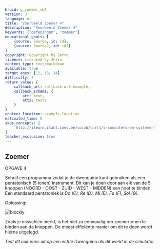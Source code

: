 ```yaml
---
hruid: g_zoemer_vb4
version: 3
language: nl
title: "Voorbeeld Zoemer 4"
description: "Voorbeeld Zoemer 4"
keywords: ["oefeningen", "zoemer"]
educational_goals: [
    {source: Source, id: id}, 
    {source: Source2, id: id2}
]
copyright: Copyright by Jerro
licence: Licenced by Jerro
content_type: text/markdown
available: true
target_ages: [12, 13, 14]
difficulty: 3
return_value: {
    callback_url: callback-url-example,
    callback_schema: {
        att: test,
        att2: test2
    }
}
content_location: example-location
estimated_time: 5
skos_concepts: [
    'http://ilearn.ilabt.imec.be/vocab/curr1/s-computers-en-systemen'
]
teacher_exclusive: true
---
```

## Zoemer

OPGAVE 4

Schrijf een programma zodat je de dwenguino kunt gebruiken als een pentatonisch (5 tonen) instrument. Dit kan je doen door aan elk van de 5 knoppen (NOORD - OOST - ZUID - WEST - MIDDEN) een noot te binden. Een standaard pentatoniek is *Do (C), Re (D), Mi (E), Fa (F), Sol (G)*.

Oplossing:

![blockly](@learning-object/zoemer_m4/nl/3)  

Zoals je misschien merkt, is het niet zo eenvoudig om zoemertonen te binden aan de knoppen. De meest efficiënte manier om dit te doen wordt hierna uitgelegd.

*Test dit ook eens uit op een echte Dwenguino als dit werkt in de simulator.*